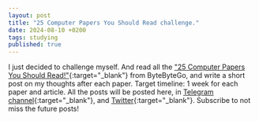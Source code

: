 ```yaml
---
layout: post
title: "25 Computer Papers You Should Read challenge."
date: 2024-08-10 +0200
tags: studying
published: true
---
```


I just decided to challenge myself. And read all the ["25 Computer Papers You Should Read!"](https://youtu.be/_kynGl5hr9U?si=TALJgVq1tDF21DLT){:target="_blank"} from ByteByteGo, and write a short post on my thoughts after each paper. Target timeline: 1 week for each paper and article. All the posts will be posted here, in [Telegram channel](https://t.me/off77th_IT){:target="_blank"}, and [Twitter](https://x.com/77th_en){:target="_blank"}. Subscribe to not miss the future posts!
